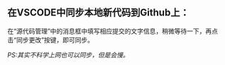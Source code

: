 ## 在VSCODE中同步本地新代码到Github上：
在“源代码管理”中的消息框中填写相应提交的文字信息，稍微等待一下，再点击“同步更改”按键，即可同步。 

*PS:其实不科学上网也可以同步，但是会慢。*
